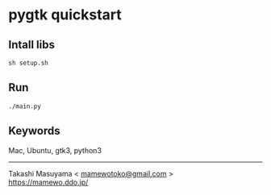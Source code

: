 pygtk quickstart
=================

Intall libs
----------

```
sh setup.sh
```

Run
----

```
./main.py
```

Keywords
--------
Mac, Ubuntu, gtk3, python3

-----
Takashi Masuyama < mamewotoko@gmail.com >  
https://mamewo.ddo.jp/

